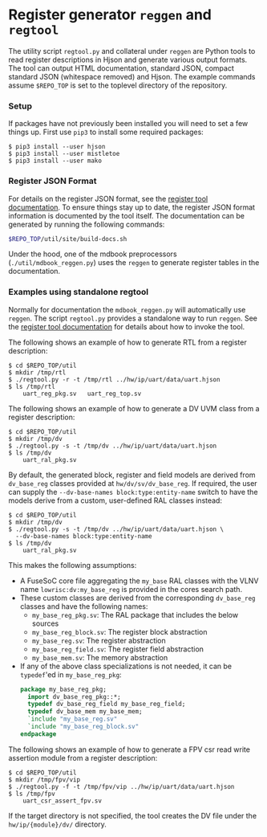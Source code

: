 # Register generator `reggen` and `regtool`

The utility script `regtool.py` and collateral under `reggen` are Python
tools to read register descriptions in Hjson and generate various output
formats. The tool can output HTML documentation, standard JSON, compact
standard JSON (whitespace removed) and Hjson.  The example commands assume
`$REPO_TOP` is set to the toplevel directory of the repository.

### Setup

If packages have not previously been installed you will need to set a
few things up. First use `pip3` to install some required packages:

```console
$ pip3 install --user hjson
$ pip3 install --user mistletoe
$ pip3 install --user mako
```

### Register JSON Format

For details on the register JSON format, see the
[register tool documentation](../README.md).
To ensure things stay up to date, the register JSON format information
is documented by the tool itself.
The documentation can be generated by running the following commands:

```sh
$REPO_TOP/util/site/build-docs.sh
```

Under the hood, one of the mdbook preprocessors (`./util/mdbook_reggen.py`) uses the `reggen` to generate register tables in the documentation.

### Examples using standalone regtool

Normally for documentation the `mdbook_reggen.py` will automatically
use `reggen`. The script `regtool.py` provides a standalone way to run
`reggen`. See the
[register tool documentation](../README.md)
for details about how to invoke the tool.

The following shows an example of how to generate RTL from a register
description:

```console
$ cd $REPO_TOP/util
$ mkdir /tmp/rtl
$ ./regtool.py -r -t /tmp/rtl ../hw/ip/uart/data/uart.hjson
$ ls /tmp/rtl
    uart_reg_pkg.sv   uart_reg_top.sv
```

The following shows an example of how to generate a DV UVM class from
a register description:

```console
$ cd $REPO_TOP/util
$ mkdir /tmp/dv
$ ./regtool.py -s -t /tmp/dv ../hw/ip/uart/data/uart.hjson
$ ls /tmp/dv
    uart_ral_pkg.sv
```

By default, the generated block, register and field models are derived from
`dv_base_reg` classes provided at `hw/dv/sv/dv_base_reg`. If required, the user
can supply the `--dv-base-names block:type:entity-name` switch to have the models
derive from a custom, user-defined RAL classes instead:

```console
$ cd $REPO_TOP/util
$ mkdir /tmp/dv
$ ./regtool.py -s -t /tmp/dv ../hw/ip/uart/data/uart.hjson \
  --dv-base-names block:type:entity-name
$ ls /tmp/dv
    uart_ral_pkg.sv
```

This makes the following assumptions:
- A FuseSoC core file aggregating the `my_base` RAL classes with the VLNV
  name `lowrisc:dv:my_base_reg` is provided in the cores search path.
- These custom classes are derived from the corresponding `dv_base_reg` classes
  and have the following names:
  - `my_base_reg_pkg.sv`: The RAL package that includes the below sources
  - `my_base_reg_block.sv`: The register block abstraction
  - `my_base_reg.sv`: The register abstraction
  - `my_base_reg_field.sv`: The register field abstraction
  - `my_base_mem.sv`: The memory abstraction
- If any of the above class specializations is not needed, it can be
  `typedef`'ed in `my_base_reg_pkg`:
  ```systemverilog
  package my_base_reg_pkg;
    import dv_base_reg_pkg::*;
    typedef dv_base_reg_field my_base_reg_field;
    typedef dv_base_mem my_base_mem;
    `include "my_base_reg.sv"
    `include "my_base_reg_block.sv"
  endpackage
  ```

The following shows an example of how to generate a FPV csr read write assertion
module from a register description:

```console
$ cd $REPO_TOP/util
$ mkdir /tmp/fpv/vip
$ ./regtool.py -f -t /tmp/fpv/vip ../hw/ip/uart/data/uart.hjson
$ ls /tmp/fpv
    uart_csr_assert_fpv.sv
```

If the target directory is not specified, the tool creates the DV file
under the `hw/ip/{module}/dv/` directory.
